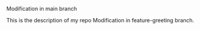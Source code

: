 
Modification in main branch

This is the description of my repo
Modification in feature-greeting branch.


